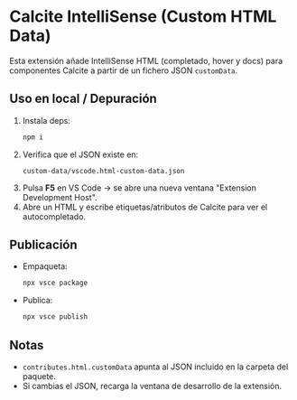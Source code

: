 # Calcite IntelliSense (Custom HTML Data)

Esta extensión añade IntelliSense HTML (completado, hover y docs) para componentes Calcite a partir de un fichero JSON `customData`.

## Uso en local / Depuración

1. Instala deps:
   ```bash
   npm i
   ```
2. Verifica que el JSON existe en:
   ```
   custom-data/vscode.html-custom-data.json
   ```
3. Pulsa **F5** en VS Code → se abre una nueva ventana "Extension Development Host".
4. Abre un HTML y escribe etiquetas/atributos de Calcite para ver el autocompletado.

## Publicación
- Empaqueta:
  ```bash
  npx vsce package
  ```
- Publica:
  ```bash
  npx vsce publish
  ```

## Notas
- `contributes.html.customData` apunta al JSON incluido en la carpeta del paquete.
- Si cambias el JSON, recarga la ventana de desarrollo de la extensión.
